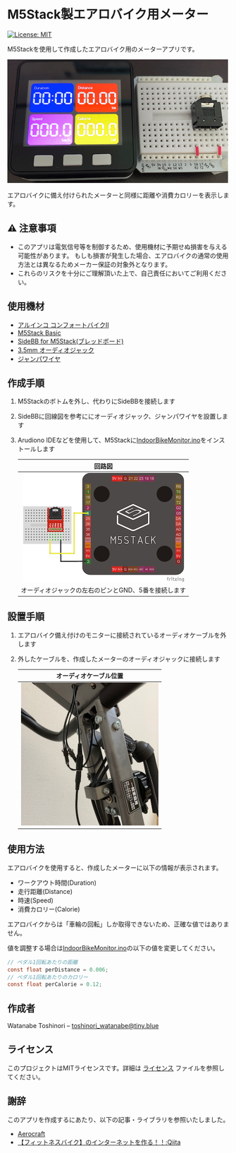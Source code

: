 # M5Stack製エアロバイク用メーター

[![License: MIT](https://img.shields.io/badge/License-MIT-yellow.svg)](https://opensource.org/licenses/MIT)

M5Stackを使用して作成したエアロバイク用のメーターアプリです。

![Preview1](Preview/preview1.png)

エアロバイクに備え付けられたメーターと同様に距離や消費カロリーを表示します。

## :warning: 注意事項

- このアプリは電気信号等を制御するため、使用機材に予期せぬ損害を与える可能性があります。
  もしも損害が発生した場合、エアロバイクの通常の使用方法とは異なるためメーカー保証の対象外となります。
- これらのリスクを十分にご理解頂いた上で、自己責任においてご利用ください。

## 使用機材

* [アルインコ コンフォートバイクⅡ](https://www.alinco.co.jp/product/fitness/detail/id=4175)
* [M5Stack Basic](https://www.switch-science.com/catalog/3647/)
* [SideBB for M5Stack(ブレッドボード)](https://www.switch-science.com/catalog/4098/)
* [3.5mm オーディオジャック](https://www.switch-science.com/catalog/619/)
* [ジャンパワイヤ](https://www.switch-science.com/catalog/314/)

## 作成手順

1. M5Stackのボトムを外し、代わりにSideBBを接続します
2. SideBBに回線図を参考ににオーディオジャック、ジャンパワイヤを設置します
3. Arudiono IDEなどを使用して、M5Stackに[IndoorBikeMonitor.ino](IndoorBikeMonitor.ino)をインストールします

    |  回路図 |
    | :-------------: |
    | ![Circuit](Preview/circuit.png)  |
    | オーディオジャックの左右のピンとGND、5番を接続します  |

## 設置手順

1. エアロバイク備え付けのモニターに接続されているオーディオケーブルを外します
2. 外したケーブルを、作成したメーターのオーディオジャックに接続します

    |  オーディオケーブル位置 |
    | :-------------: |
    | ![Setup1](Preview/setup1.png)  |

## 使用方法

エアロバイクを使用すると、作成したメーターに以下の情報が表示されます。

* ワークアウト時間(Duration)
* 走行距離(Distance)
* 時速(Speed)
* 消費カロリー(Calorie)

エアロバイクからは「車輪の回転」しか取得できないため、正確な値ではありません。

値を調整する場合は[IndoorBikeMonitor.ino](IndoorBikeMonitor.ino)の以下の値を変更してください。

```c
// ペダル1回転あたりの距離
const float perDistance = 0.006;
// ペダル1回転あたりのカロリー
const float perCalorie = 0.12;
```

## 作成者

Watanabe Toshinori – toshinori_watanabe@tiny.blue

## ライセンス

このプロジェクトはMITライセンスです。詳細は [ライセンス](LICENSE) ファイルを参照してください。

## 謝辞

このアプリを作成するにあたり、以下の記事・ライブラリを参照いたしました。

* [Aerocraft](https://github.com/mizucoffee/Aerocraft)
* [【フィットネスバイク】のインターネットを作る！！:Qiita](https://qiita.com/ie4/items/130308793444bd98179f)
